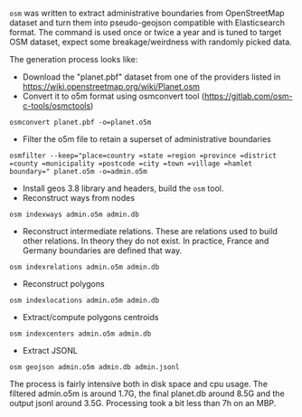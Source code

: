 `osm` was written to extract administrative boundaries from OpenStreetMap dataset and turn them into pseudo-geojson compatible with Elasticsearch format. The command is used once or twice a year and is tuned to target OSM dataset, expect some breakage/weirdness with randomly picked data.

The generation process looks like:

- Download the "planet.pbf" dataset from one of the providers listed in <https://wiki.openstreetmap.org/wiki/Planet.osm>
- Convert it to o5m format using osmconvert tool (<https://gitlab.com/osm-c-tools/osmctools>)
```
osmconvert planet.pbf -o=planet.o5m
```
- Filter the o5m file to retain a superset of administrative boundaries
```
osmfilter --keep="place=country =state =region =province =district =county =municipality =postcode =city =town =village =hamlet boundary=" planet.o5m -o=admin.o5m
```
- Install geos 3.8 library and headers, build the `osm` tool.
- Reconstruct ways from nodes
```
osm indexways admin.o5m admin.db
```
- Reconstruct intermediate relations. These are relations used to build other relations. In theory they do not exist. In practice, France and Germany boundaries are defined that way.
```
osm indexrelations admin.o5m admin.db
```
- Reconstruct polygons
```
osm indexlocations admin.o5m admin.db
```
- Extract/compute polygons centroids
```
osm indexcenters admin.o5m admin.db
```
- Extract JSONL
```
osm geojson admin.o5m admin.db admin.jsonl
```

The process is fairly intensive both in disk space and cpu usage. The filtered admin.o5m is around 1.7G, the final planet.db around 8.5G and the output jsonl around 3.5G. Processing took a bit less than 7h on an MBP.

